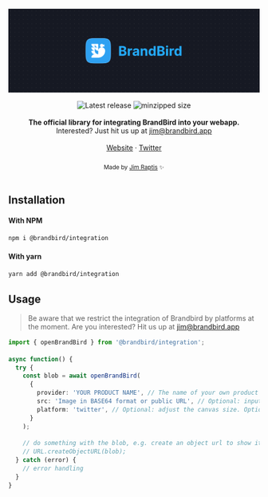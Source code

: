 <a href="https://brandbird.app/?ref=github"><img src="/assets/header.png"/></a>

<div align="center">
  <img src="https://badgen.net/npm/v/@brandbird/integration" alt="Latest release" />
  <img src="https://badgen.net/bundlephobia/minzip/@brandbird/integration" alt="minzipped size"/>
</div>

<br />
<div align="center"><strong>The official library for integrating BrandBird into your webapp.</strong></div>
<div align="center">Interested? Just hit us up at <a href="mailto:jim@brandbird.app">jim@brandbird.app</a></div>
<br />
<div align="center">
  <a href="https://brandbird.app/">Website</a> 
  <span> · </span>
  <a href="https://twitter.com/brandbirdapp">Twitter</a>
</div>

<br />
<div align="center">
  <sub>Made by <a href="https://twitter.com/d__raptis">Jim Raptis</a> ✨</sub>
</div>
<br />

## Installation

#### With NPM

```sh
npm i @brandbird/integration
```

#### With yarn

```sh
yarn add @brandbird/integration
```

## Usage

> Be aware that we restrict the integration of Brandbird by platforms at the moment. Are you interested? Hit us up at jim@brandbird.app

```ts
import { openBrandBird } from '@brandbird/integration';

async function() {
  try {
    const blob = await openBrandBird(
      { 
        provider: 'YOUR PRODUCT NAME', // The name of your own product
        src: 'Image in BASE64 format or public URL', // Optional: input image to editor
        platform: 'twitter', // Optional: adjust the canvas size. Options: 'twitter' | 'instagram' | 'linkedin' | 'facebook'
      }
    );

    // do something with the blob, e.g. create an object url to show it in an img tag:
    // URL.createObjectURL(blob);
  } catch (error) {
    // error handling
  }
}
```
